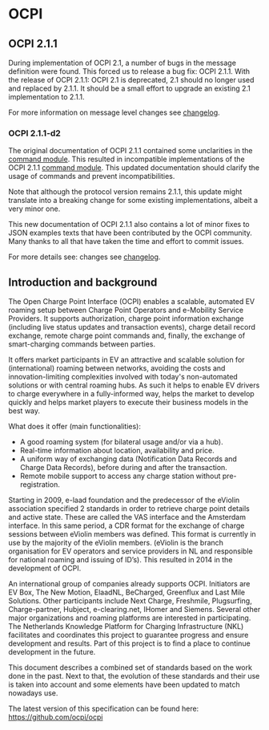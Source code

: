 # OCPI

## OCPI 2.1.1

During implementation of OCPI 2.1, a number of bugs in the message definition were found.
This forced us to release a bug fix: OCPI 2.1.1. 
With the release of OCPI 2.1.1: OCPI 2.1 is deprecated, 2.1 should no longer used and replaced by 2.1.1.
It should be a small effort to upgrade an existing 2.1 implementation to 2.1.1. 

For more information on message level changes see [changelog](changelog.md#changelog).

### OCPI 2.1.1-d2

The original documentation of OCPI 2.1.1 contained some unclarities in the [command module](mod_command.md#commands-module).
This resulted in incompatible implementations of the OCPI 2.1.1 [command module](mod_command.md#commands-module). 
This updated documentation should clarify the usage of commands and prevent incompatibilities. 

Note that although the protocol version remains 2.1.1, this update might translate into a breaking change for some existing implementations, albeit a very minor one. 

This new documentation of OCPI 2.1.1 also contains 
a lot of minor fixes to JSON examples texts that have been contributed by the OCPI community.
Many thanks to all that have taken the time and effort to commit issues. 
 
For more details see: changes see [changelog](changelog.md#changelog).


## Introduction and background
The Open Charge Point Interface (OCPI) enables a scalable, automated EV roaming setup between Charge Point Operators and e-Mobility Service Providers. It supports authorization, charge point information exchange (including live status updates and transaction events), charge detail record exchange, remote charge point commands and, finally, the exchange of smart-charging commands between parties.

It offers market participants in EV an attractive and scalable solution for (international) roaming between networks, avoiding the costs and innovation-limiting complexities involved with today's non-automated solutions or with central roaming hubs.
As such it helps to enable EV drivers to charge everywhere in a fully-informed way, helps the market to develop quickly and helps market players to execute their business models in the best way.

What does it offer (main functionalities):
* A good roaming system (for bilateral usage and/or via a hub).
* Real-time information about location, availability and price.
* A uniform way of exchanging data (Notification Data Records and Charge Data Records), before during and after the transaction.
* Remote mobile support to access any charge station without pre-registration.

Starting in 2009, e-laad foundation and the predecessor of the eViolin association specified 2 standards in order to retrieve charge point details and active state. These are called the VAS interface and the Amsterdam interface. In this same period, a CDR format for the exchange of charge sessions between eViolin members was defined. This format is currently in use by the majority of the eViolin members. (eViolin is the branch organisation for EV operators and service providers in NL and responsible for national roaming and issuing of ID’s). This resulted in 2014 in the development of OCPI.

An international group of companies already supports OCPI. Initiators are EV Box, The New Motion, ElaadNL, BeCharged, Greenflux and Last Mile Solutions. Other participants include Next Charge, Freshmile, Plugsurfing, Charge-partner, Hubject, e-clearing.net, IHomer and Siemens. Several other major organizations and roaming platforms are interested in participating. The Netherlands Knowledge Platform for Charging Infrastructure (NKL) facilitates and coordinates this project to guarantee progress and ensure development and results. Part of this project is to find a place to continue development in the future.

This document describes a combined set of standards based on the work done in the past. Next to that, the evolution of these standards and their use is taken into account and some elements have been updated to match nowadays use.

The latest version of this specification can be found here: https://github.com/ocpi/ocpi
